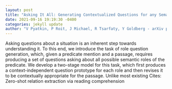 ```yaml
--- 
layout: post 
title: "Asking It All: Generating Contextualized Questions for any Semantic Role" 
date: 2021-09-16 19:19:30 -0400 
categories: jekyll update 
author: "V Pyatkin, P Roit, J Michael, R Tsarfaty, Y Goldberg - arXiv preprint arXiv , 2021" 
--- 
```

Asking questions about a situation is an inherent step towards understanding it. To this end, we introduce the task of role question generation, which, given a predicate mention and a passage, requires producing a set of questions asking about all possible semantic roles of the predicate. We develop a two-stage model for this task, which first produces a context-independent question prototype for each role and then revises it to be contextually appropriate for the passage. Unlike most existing Cites: Zero-shot relation extraction via reading comprehension